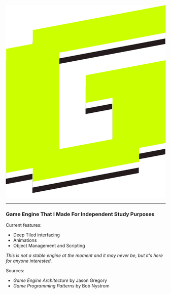 ![GETIMFISP](/Graphics/G.png)

---

### Game Engine That I Made For Independent Study Purposes

Current features:
* Deep Tiled interfacing
* Animations
* Object Management and Scripting

_This is not a stable engine at the moment and it may never be, but it's here for anyone interested._

Sources:
* _Game Engine Architecture_  by Jason Gregory
* _Game Programming Patterns_ by Bob Nystrom
